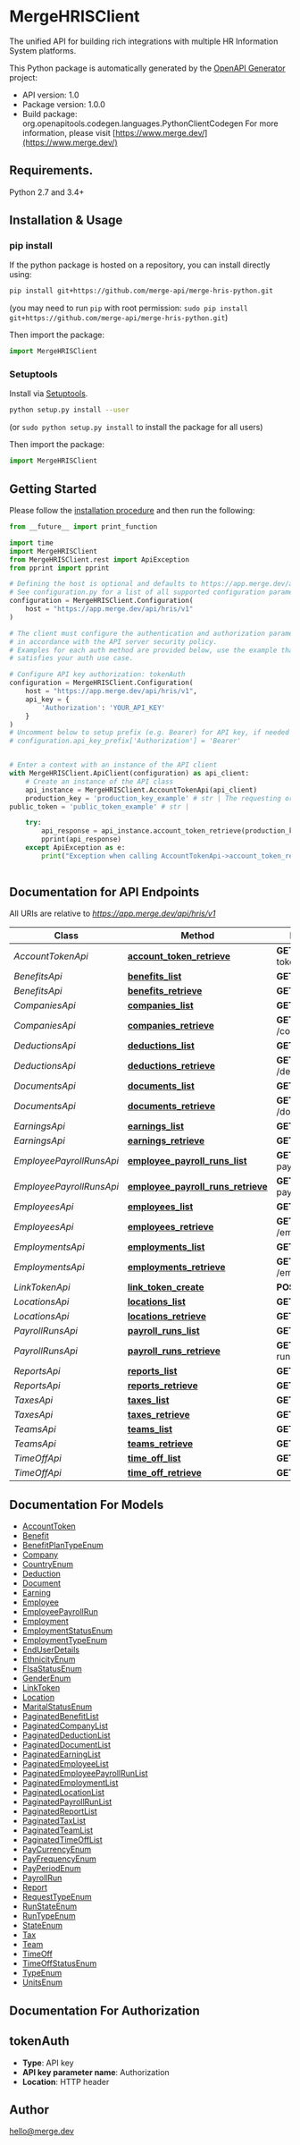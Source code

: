 # MergeHRISClient
The unified API for building rich integrations with multiple HR Information System platforms.

This Python package is automatically generated by the [OpenAPI Generator](https://openapi-generator.tech) project:

- API version: 1.0
- Package version: 1.0.0
- Build package: org.openapitools.codegen.languages.PythonClientCodegen
For more information, please visit [https://www.merge.dev/](https://www.merge.dev/)

## Requirements.

Python 2.7 and 3.4+

## Installation & Usage
### pip install

If the python package is hosted on a repository, you can install directly using:

```sh
pip install git+https://github.com/merge-api/merge-hris-python.git
```
(you may need to run `pip` with root permission: `sudo pip install git+https://github.com/merge-api/merge-hris-python.git`)

Then import the package:
```python
import MergeHRISClient
```

### Setuptools

Install via [Setuptools](http://pypi.python.org/pypi/setuptools).

```sh
python setup.py install --user
```
(or `sudo python setup.py install` to install the package for all users)

Then import the package:
```python
import MergeHRISClient
```

## Getting Started

Please follow the [installation procedure](#installation--usage) and then run the following:

```python
from __future__ import print_function

import time
import MergeHRISClient
from MergeHRISClient.rest import ApiException
from pprint import pprint

# Defining the host is optional and defaults to https://app.merge.dev/api/hris/v1
# See configuration.py for a list of all supported configuration parameters.
configuration = MergeHRISClient.Configuration(
    host = "https://app.merge.dev/api/hris/v1"
)

# The client must configure the authentication and authorization parameters
# in accordance with the API server security policy.
# Examples for each auth method are provided below, use the example that
# satisfies your auth use case.

# Configure API key authorization: tokenAuth
configuration = MergeHRISClient.Configuration(
    host = "https://app.merge.dev/api/hris/v1",
    api_key = {
        'Authorization': 'YOUR_API_KEY'
    }
)
# Uncomment below to setup prefix (e.g. Bearer) for API key, if needed
# configuration.api_key_prefix['Authorization'] = 'Bearer'


# Enter a context with an instance of the API client
with MergeHRISClient.ApiClient(configuration) as api_client:
    # Create an instance of the API class
    api_instance = MergeHRISClient.AccountTokenApi(api_client)
    production_key = 'production_key_example' # str | The requesting organization's production key.
public_token = 'public_token_example' # str | 

    try:
        api_response = api_instance.account_token_retrieve(production_key, public_token)
        pprint(api_response)
    except ApiException as e:
        print("Exception when calling AccountTokenApi->account_token_retrieve: %s\n" % e)
    
```

## Documentation for API Endpoints

All URIs are relative to *https://app.merge.dev/api/hris/v1*

Class | Method | HTTP request | Description
------------ | ------------- | ------------- | -------------
*AccountTokenApi* | [**account_token_retrieve**](docs/AccountTokenApi.md#account_token_retrieve) | **GET** /account-token/{public_token} | 
*BenefitsApi* | [**benefits_list**](docs/BenefitsApi.md#benefits_list) | **GET** /benefits | 
*BenefitsApi* | [**benefits_retrieve**](docs/BenefitsApi.md#benefits_retrieve) | **GET** /benefits/{id} | 
*CompaniesApi* | [**companies_list**](docs/CompaniesApi.md#companies_list) | **GET** /companies | 
*CompaniesApi* | [**companies_retrieve**](docs/CompaniesApi.md#companies_retrieve) | **GET** /companies/{id} | 
*DeductionsApi* | [**deductions_list**](docs/DeductionsApi.md#deductions_list) | **GET** /deductions | 
*DeductionsApi* | [**deductions_retrieve**](docs/DeductionsApi.md#deductions_retrieve) | **GET** /deductions/{id} | 
*DocumentsApi* | [**documents_list**](docs/DocumentsApi.md#documents_list) | **GET** /documents | 
*DocumentsApi* | [**documents_retrieve**](docs/DocumentsApi.md#documents_retrieve) | **GET** /documents/{id} | 
*EarningsApi* | [**earnings_list**](docs/EarningsApi.md#earnings_list) | **GET** /earnings | 
*EarningsApi* | [**earnings_retrieve**](docs/EarningsApi.md#earnings_retrieve) | **GET** /earnings/{id} | 
*EmployeePayrollRunsApi* | [**employee_payroll_runs_list**](docs/EmployeePayrollRunsApi.md#employee_payroll_runs_list) | **GET** /employee-payroll-runs | 
*EmployeePayrollRunsApi* | [**employee_payroll_runs_retrieve**](docs/EmployeePayrollRunsApi.md#employee_payroll_runs_retrieve) | **GET** /employee-payroll-runs/{id} | 
*EmployeesApi* | [**employees_list**](docs/EmployeesApi.md#employees_list) | **GET** /employees | 
*EmployeesApi* | [**employees_retrieve**](docs/EmployeesApi.md#employees_retrieve) | **GET** /employees/{id} | 
*EmploymentsApi* | [**employments_list**](docs/EmploymentsApi.md#employments_list) | **GET** /employments | 
*EmploymentsApi* | [**employments_retrieve**](docs/EmploymentsApi.md#employments_retrieve) | **GET** /employments/{id} | 
*LinkTokenApi* | [**link_token_create**](docs/LinkTokenApi.md#link_token_create) | **POST** /link-token | 
*LocationsApi* | [**locations_list**](docs/LocationsApi.md#locations_list) | **GET** /locations | 
*LocationsApi* | [**locations_retrieve**](docs/LocationsApi.md#locations_retrieve) | **GET** /locations/{id} | 
*PayrollRunsApi* | [**payroll_runs_list**](docs/PayrollRunsApi.md#payroll_runs_list) | **GET** /payroll-runs | 
*PayrollRunsApi* | [**payroll_runs_retrieve**](docs/PayrollRunsApi.md#payroll_runs_retrieve) | **GET** /payroll-runs/{id} | 
*ReportsApi* | [**reports_list**](docs/ReportsApi.md#reports_list) | **GET** /reports | 
*ReportsApi* | [**reports_retrieve**](docs/ReportsApi.md#reports_retrieve) | **GET** /reports/{id} | 
*TaxesApi* | [**taxes_list**](docs/TaxesApi.md#taxes_list) | **GET** /taxes | 
*TaxesApi* | [**taxes_retrieve**](docs/TaxesApi.md#taxes_retrieve) | **GET** /taxes/{id} | 
*TeamsApi* | [**teams_list**](docs/TeamsApi.md#teams_list) | **GET** /teams | 
*TeamsApi* | [**teams_retrieve**](docs/TeamsApi.md#teams_retrieve) | **GET** /teams/{id} | 
*TimeOffApi* | [**time_off_list**](docs/TimeOffApi.md#time_off_list) | **GET** /time-off | 
*TimeOffApi* | [**time_off_retrieve**](docs/TimeOffApi.md#time_off_retrieve) | **GET** /time-off/{id} | 


## Documentation For Models

 - [AccountToken](docs/AccountToken.md)
 - [Benefit](docs/Benefit.md)
 - [BenefitPlanTypeEnum](docs/BenefitPlanTypeEnum.md)
 - [Company](docs/Company.md)
 - [CountryEnum](docs/CountryEnum.md)
 - [Deduction](docs/Deduction.md)
 - [Document](docs/Document.md)
 - [Earning](docs/Earning.md)
 - [Employee](docs/Employee.md)
 - [EmployeePayrollRun](docs/EmployeePayrollRun.md)
 - [Employment](docs/Employment.md)
 - [EmploymentStatusEnum](docs/EmploymentStatusEnum.md)
 - [EmploymentTypeEnum](docs/EmploymentTypeEnum.md)
 - [EndUserDetails](docs/EndUserDetails.md)
 - [EthnicityEnum](docs/EthnicityEnum.md)
 - [FlsaStatusEnum](docs/FlsaStatusEnum.md)
 - [GenderEnum](docs/GenderEnum.md)
 - [LinkToken](docs/LinkToken.md)
 - [Location](docs/Location.md)
 - [MaritalStatusEnum](docs/MaritalStatusEnum.md)
 - [PaginatedBenefitList](docs/PaginatedBenefitList.md)
 - [PaginatedCompanyList](docs/PaginatedCompanyList.md)
 - [PaginatedDeductionList](docs/PaginatedDeductionList.md)
 - [PaginatedDocumentList](docs/PaginatedDocumentList.md)
 - [PaginatedEarningList](docs/PaginatedEarningList.md)
 - [PaginatedEmployeeList](docs/PaginatedEmployeeList.md)
 - [PaginatedEmployeePayrollRunList](docs/PaginatedEmployeePayrollRunList.md)
 - [PaginatedEmploymentList](docs/PaginatedEmploymentList.md)
 - [PaginatedLocationList](docs/PaginatedLocationList.md)
 - [PaginatedPayrollRunList](docs/PaginatedPayrollRunList.md)
 - [PaginatedReportList](docs/PaginatedReportList.md)
 - [PaginatedTaxList](docs/PaginatedTaxList.md)
 - [PaginatedTeamList](docs/PaginatedTeamList.md)
 - [PaginatedTimeOffList](docs/PaginatedTimeOffList.md)
 - [PayCurrencyEnum](docs/PayCurrencyEnum.md)
 - [PayFrequencyEnum](docs/PayFrequencyEnum.md)
 - [PayPeriodEnum](docs/PayPeriodEnum.md)
 - [PayrollRun](docs/PayrollRun.md)
 - [Report](docs/Report.md)
 - [RequestTypeEnum](docs/RequestTypeEnum.md)
 - [RunStateEnum](docs/RunStateEnum.md)
 - [RunTypeEnum](docs/RunTypeEnum.md)
 - [StateEnum](docs/StateEnum.md)
 - [Tax](docs/Tax.md)
 - [Team](docs/Team.md)
 - [TimeOff](docs/TimeOff.md)
 - [TimeOffStatusEnum](docs/TimeOffStatusEnum.md)
 - [TypeEnum](docs/TypeEnum.md)
 - [UnitsEnum](docs/UnitsEnum.md)


## Documentation For Authorization


## tokenAuth

- **Type**: API key
- **API key parameter name**: Authorization
- **Location**: HTTP header


## Author

hello@merge.dev


